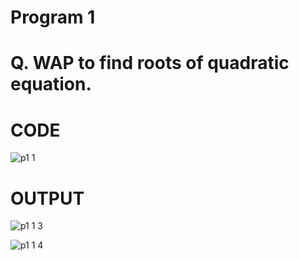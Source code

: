 # Program 1
# Q. WAP to find roots of quadratic equation.  

# CODE
![p1 1](https://github.com/user-attachments/assets/e6a8efea-1e39-4522-b8b6-2ac7fdd45f8f)

# OUTPUT 
![p1 1 3](https://github.com/user-attachments/assets/79faa9f6-d6d2-4519-8d5d-c615af51e0df)

![p1 1 4](https://github.com/user-attachments/assets/c8781b4a-080d-4d7d-8bfa-d1ce658e6ba2)
